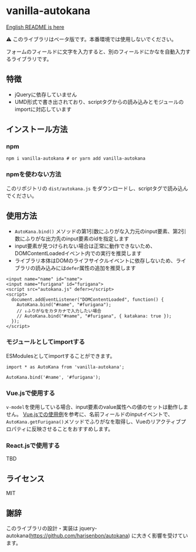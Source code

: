 # vanilla-autokana

[English README is here](https://github.com/ryo-utsunomiya/vanilla-autokana/blob/master/README_en.md)

:warning: このライブラリはベータ版です。本番環境では使用しないでください。

フォームのフィールドに文字を入力すると、別のフィールドにかなを自動入力するライブラリです。

## 特徴

- jQueryに依存していません
- UMD形式で書き出されており、scriptタグからの読み込みとモジュールのimportに対応しています

## インストール方法

### npm

```
npm i vanilla-autokana # or yarn add vanilla-autokana
```

### npmを使わない方法

このリポジトリの `dist/autokana.js` をダウンロードし、scriptタグで読み込んでください。

## 使用方法

- `AutoKana.bind()` メソッドの第1引数にふりがな入力元のinput要素、第2引数にふりがな出力先のinput要素のidを指定します
- input要素が見つけられない場合は正常に動作できないため、DOMContentLoadedイベント内での実行を推奨します
- ライブラリ本体はDOMのライフサイクルイベントに依存しないため、ライブラリの読み込みには`defer`属性の追加を推奨します

```
<input name="name" id="name">
<input name="furigana" id="furigana">
<script src="autokana.js" defer></script>
<script>
  document.addEventListener("DOMContentLoaded", function() {
    AutoKana.bind("#name", "#furigana");
    // ↓ふりがなをカタカナで入力したい場合
    // AutoKana.bind("#name", "#furigana", { katakana: true });
  });
</script>
```

### モジュールとしてimportする

ESModulesとしてimportすることができます。

```
import * as AutoKana from 'vanilla-autokana';

AutoKana.bind('#name', '#furigana');
```

### Vue.jsで使用する

`v-model`を使用している場合、input要素のvalue属性への値のセットは動作しません。
[Vue.jsでの使用例](https://github.com/ryo-utsunomiya/vanilla-autokana/blob/master/demo/vue/src/App.vue)を参考に、名前フィールドのinputイベントで、`AutoKana.getFurigana()`メソッドでふりがなを取得し、Vueのリアクティブプロパティに反映させることをおすすめします。

### React.jsで使用する

TBD

## ライセンス

MIT

## 謝辞

このライブラリの設計・実装は jquery-autokana(https://github.com/harisenbon/autokana) に大きく影響を受けています。
